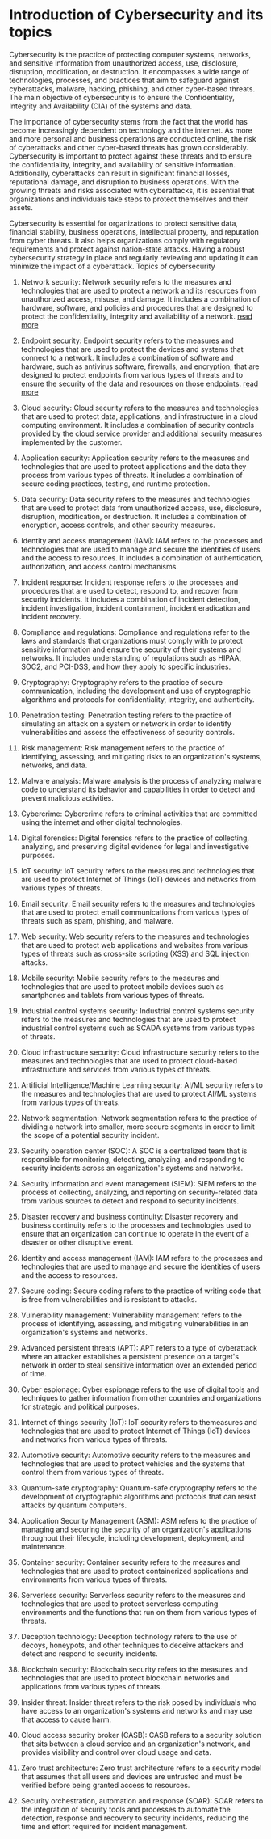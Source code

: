 # Introduction of Cybersecurity and its topics

Cybersecurity is the practice of protecting computer systems, networks, and sensitive information from unauthorized
access, use, disclosure, disruption, modification, or destruction. It encompasses a wide range of technologies,
processes, and practices that aim to safeguard against cyberattacks, malware, hacking, phishing, and other cyber-based
threats. The main objective of cybersecurity is to ensure the Confidentiality, Integrity and Availability (CIA) of the
systems and data.

The importance of cybersecurity stems from the fact that the world has become increasingly dependent on technology and
the internet. As more and more personal and business operations are conducted online, the risk of cyberattacks and
other cyber-based threats has grown considerably. Cybersecurity is important to protect against these threats and to
ensure the confidentiality, integrity, and availability of sensitive information. Additionally, cyberattacks can result
in significant financial losses, reputational damage, and disruption to business operations. With the growing threats
and risks associated with cyberattacks, it is essential that organizations and individuals take steps to protect
themselves and their assets.

Cybersecurity is essential for organizations to protect sensitive data, financial stability, business operations,
intellectual property, and reputation from cyber threats. It also helps organizations comply with regulatory
requirements and protect against nation-state attacks. Having a robust cybersecurity strategy in place and regularly
reviewing and updating it can minimize the impact of a cyberattack.
Topics of cybersecurity

1. Network security: Network security refers to the measures and technologies that are used to protect a network and its
   resources from unauthorized access, misuse, and damage. It includes a combination of hardware, software, and policies
   and procedures that are designed to protect the confidentiality, integrity and availability of a
   network. [read more][net_sec]

2. Endpoint security: Endpoint security refers to the measures and technologies that are used to protect the devices and
   systems that connect to a network. It includes a combination of software and hardware, such as antivirus software,
   firewalls, and encryption, that are designed to protect endpoints from various types of threats and to ensure the
   security of the data and resources on those endpoints. [read more][end_sec]

3. Cloud security: Cloud security refers to the measures and technologies that are used to protect data, applications,
   and infrastructure in a cloud computing environment. It includes a combination of security controls provided by the
   cloud service provider and additional security measures implemented by the customer.

4. Application security: Application security refers to the measures and technologies that are used to protect
   applications and the data they process from various types of threats. It includes a combination of secure coding
   practices, testing, and runtime protection.

5. Data security: Data security refers to the measures and technologies that are used to protect data from unauthorized
   access, use, disclosure, disruption, modification, or destruction. It includes a combination of encryption, access
   controls, and other security measures.

6. Identity and access management (IAM): IAM refers to the processes and technologies that are used to manage and secure
   the identities of users and the access to resources. It includes a combination of authentication, authorization, and
   access control mechanisms.

7. Incident response: Incident response refers to the processes and procedures that are used to detect, respond to, and
   recover from security incidents. It includes a combination of incident detection, incident investigation, incident
   containment, incident eradication and incident recovery.

8. Compliance and regulations: Compliance and regulations refer to the laws and standards that organizations must comply
   with to protect sensitive information and ensure the security of their systems and networks. It includes
   understanding of regulations such as HIPAA, SOC2, and PCI-DSS, and how they apply to specific industries.

9. Cryptography: Cryptography refers to the practice of secure communication, including the development and use of
   cryptographic algorithms and protocols for confidentiality, integrity, and authenticity.

10. Penetration testing: Penetration testing refers to the practice of simulating an attack on a system or network in
    order to identify vulnerabilities and assess the effectiveness of security controls.

11. Risk management: Risk management refers to the practice of identifying, assessing, and mitigating risks to an
    organization's systems, networks, and data.

12. Malware analysis: Malware analysis is the process of analyzing malware code to understand its behavior and
    capabilities in order to detect and prevent malicious activities.

13. Cybercrime: Cybercrime refers to criminal activities that are committed using the internet and other digital
    technologies.

14. Digital forensics: Digital forensics refers to the practice of collecting, analyzing, and preserving digital
    evidence for legal and investigative purposes.

15. IoT security: IoT security refers to the measures and technologies that are used to protect Internet of Things (IoT)
    devices and networks from various types of threats.

16. Email security: Email security refers to the measures and technologies that are used to protect email communications
    from various types of threats such as spam, phishing, and malware.

17. Web security: Web security refers to the measures and technologies that are used to protect web applications and
    websites from various types of threats such as cross-site scripting (XSS) and SQL injection attacks.

18. Mobile security: Mobile security refers to the measures and technologies that are used to protect mobile devices
    such as smartphones and tablets from various types of threats.

19. Industrial control systems security: Industrial control systems security refers to the measures and technologies
    that are used to protect industrial control systems such as SCADA systems from various types of threats.

20. Cloud infrastructure security: Cloud infrastructure security refers to the measures and technologies that are used
    to protect cloud-based infrastructure and services from various types of threats.

21. Artificial Intelligence/Machine Learning security: AI/ML security refers to the measures and technologies that are
    used to protect AI/ML systems from various types of threats.

22. Network segmentation: Network segmentation refers to the practice of dividing a network into smaller, more secure
    segments in order to limit the scope of a potential security incident.

23. Security operation center (SOC): A SOC is a centralized team that is responsible for monitoring, detecting,
    analyzing, and responding to security incidents across an organization's systems and networks.

24. Security information and event management (SIEM): SIEM refers to the process of collecting, analyzing, and reporting
    on security-related data from various sources to detect and respond to security incidents.

25. Disaster recovery and business continuity: Disaster recovery and business continuity refers to the processes and
    technologies used to ensure that an organization can continue to operate in the event of a disaster or other
    disruptive event.

26. Identity and access management (IAM): IAM refers to the processes and technologies that are used to manage and
    secure the identities of users and the access to resources.

27. Secure coding: Secure coding refers to the practice of writing code that is free from vulnerabilities and is
    resistant to attacks.

28. Vulnerability management: Vulnerability management refers to the process of identifying, assessing, and mitigating
    vulnerabilities in an organization's systems and networks.

29. Advanced persistent threats (APT): APT refers to a type of cyberattack where an attacker establishes a persistent
    presence on a target's network in order to steal sensitive information over an extended period of time.

30. Cyber espionage: Cyber espionage refers to the use of digital tools and techniques to gather information from other
    countries and organizations for strategic and political purposes.

31. Internet of things security (IoT): IoT security refers to themeasures and technologies that are used to protect
    Internet of Things (IoT) devices and networks from various types of threats.

32. Automotive security: Automotive security refers to the measures and technologies that are used to protect vehicles
    and the systems that control them from various types of threats.

33. Quantum-safe cryptography: Quantum-safe cryptography refers to the development of cryptographic algorithms and
    protocols that can resist attacks by quantum computers.

34. Application Security Management (ASM): ASM refers to the practice of managing and securing the security of an
    organization's applications throughout their lifecycle, including development, deployment, and maintenance.

35. Container security: Container security refers to the measures and technologies that are used to protect
    containerized applications and environments from various types of threats.

36. Serverless security: Serverless security refers to the measures and technologies that are used to protect serverless
    computing environments and the functions that run on them from various types of threats.

37. Deception technology: Deception technology refers to the use of decoys, honeypots, and other techniques to deceive
    attackers and detect and respond to security incidents.

38. Blockchain security: Blockchain security refers to the measures and technologies that are used to protect blockchain
    networks and applications from various types of threats.

39. Insider threat: Insider threat refers to the risk posed by individuals who have access to an organization's systems
    and networks and may use that access to cause harm.

40. Cloud access security broker (CASB): CASB refers to a security solution that sits between a cloud service and an
    organization's network, and provides visibility and control over cloud usage and data.

41. Zero trust architecture: Zero trust architecture refers to a security model that assumes that all users and devices
    are untrusted and must be verified before being granted access to resources.

42. Security orchestration, automation and response (SOAR): SOAR refers to the integration of security tools and
    processes to automate the detection, response and recovery to security incidents, reducing the time and effort
    required for incident management.

<!-- All links -->

[net_sec]: network_security/README.md#introduction-to-network-security

[end_sec]: endpoint_security/README.md#introduction-to-endpoint-security

